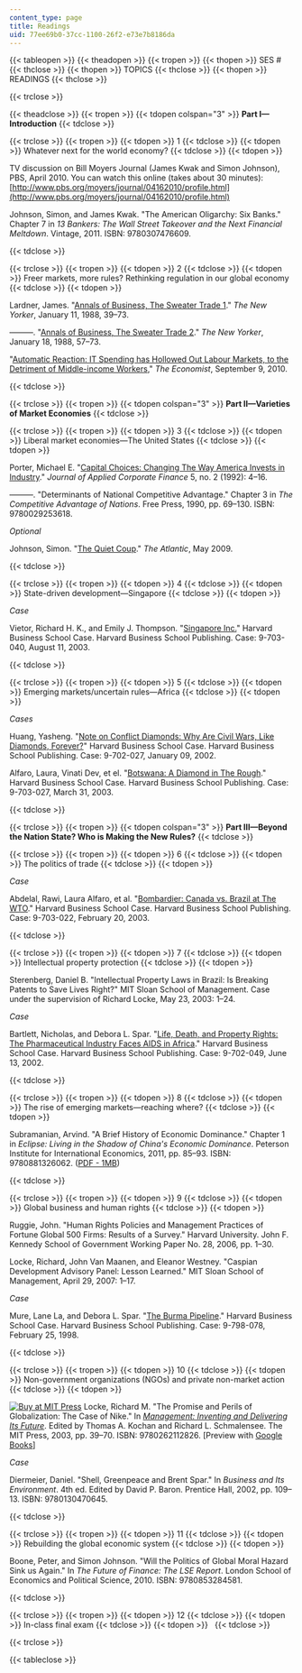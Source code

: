 ```yaml
---
content_type: page
title: Readings
uid: 77ee69b0-37cc-1100-26f2-e73e7b8186da
---
```


{{< tableopen >}}
{{< theadopen >}}
{{< tropen >}}
{{< thopen >}}
SES #
{{< thclose >}}
{{< thopen >}}
TOPICS
{{< thclose >}}
{{< thopen >}}
READINGS
{{< thclose >}}

{{< trclose >}}

{{< theadclose >}}
{{< tropen >}}
{{< tdopen colspan="3" >}}
**Part I—Introduction**
{{< tdclose >}}

{{< trclose >}}
{{< tropen >}}
{{< tdopen >}}
1
{{< tdclose >}}
{{< tdopen >}}
Whatever next for the world economy?
{{< tdclose >}}
{{< tdopen >}}


TV discussion on Bill Moyers Journal (James Kwak and Simon Johnson), PBS, April 2010. You can watch this online (takes about 30 minutes): [http://www.pbs.org/moyers/journal/04162010/profile.html](http://www.pbs.org/moyers/journal/04162010/profile.html)

Johnson, Simon, and James Kwak. "The American Oligarchy: Six Banks." Chapter 7 in _13 Bankers: The Wall Street Takeover and the Next Financial Meltdown_. Vintage, 2011. ISBN: 9780307476609.


{{< tdclose >}}

{{< trclose >}}
{{< tropen >}}
{{< tdopen >}}
2
{{< tdclose >}}
{{< tdopen >}}
Freer markets, more rules? Rethinking regulation in our global economy
{{< tdclose >}}
{{< tdopen >}}


Lardner, James. "[Annals of Business, The Sweater Trade 1](http://www.newyorker.com/archive/1988/01/11/1988_01_11_039_TNY_CARDS_000347432)." _The New Yorker_, January 11, 1988, 39–73.

———. "[Annals of Business, The Sweater Trade 2](http://www.newyorker.com/archive/1988/01/18/1988_01_18_057_TNY_CARDS_000350334)." _The New Yorker_, January 18, 1988, 57–73.

"[Automatic Reaction: IT Spending has Hollowed Out Labour Markets, to the Detriment of Middle-income Workers](http://www.economist.com/node/16990700)," _The Economist_, September 9, 2010.


{{< tdclose >}}

{{< trclose >}}
{{< tropen >}}
{{< tdopen colspan="3" >}}
**Part II—Varieties of Market Economies**
{{< tdclose >}}

{{< trclose >}}
{{< tropen >}}
{{< tdopen >}}
3
{{< tdclose >}}
{{< tdopen >}}
Liberal market economies—The United States
{{< tdclose >}}
{{< tdopen >}}


Porter, Michael E. "[Capital Choices: Changing The Way America Invests in Industry](http://dx.doi.org/10.1111/j.1745-6622.1992.tb00485.x)." _Journal of Applied Corporate Finance_ 5, no. 2 (1992): 4–16.

———. "Determinants of National Competitive Advantage." Chapter 3 in _The Competitive Advantage of Nations_. Free Press, 1990, pp. 69–130. ISBN: 9780029253618.

_Optional_

Johnson, Simon. "[The Quiet Coup](http://www.theatlantic.com/magazine/archive/2009/05/the-quiet-coup/7364/)." _The Atlantic_, May 2009.


{{< tdclose >}}

{{< trclose >}}
{{< tropen >}}
{{< tdopen >}}
4
{{< tdclose >}}
{{< tdopen >}}
State-driven development—Singapore
{{< tdclose >}}
{{< tdopen >}}


_Case_

Vietor, Richard H. K., and Emily J. Thompson. "[Singapore Inc.](http://hbr.org/product/singapore-inc/an/703040-PDF-ENG)" Harvard Business School Case. Harvard Business School Publishing. Case: 9-703-040, August 11, 2003.


{{< tdclose >}}

{{< trclose >}}
{{< tropen >}}
{{< tdopen >}}
5
{{< tdclose >}}
{{< tdopen >}}
Emerging markets/uncertain rules—Africa
{{< tdclose >}}
{{< tdopen >}}


_Cases_

Huang, Yasheng. "[Note on Conflict Diamonds: Why Are Civil Wars, Like Diamonds, Forever?](http://hbr.org/product/note-on-conflict-diamonds-why-are-civil-wars-like-/an/702027-PDF-ENG)" Harvard Business School Case. Harvard Business School Publishing. Case: 9-702-027, January 09, 2002.

Alfaro, Laura, Vinati Dev, et el. "[Botswana: A Diamond in The Rough](http://hbr.org/product/botswana-a-diamond-in-the-rough/an/703027-PDF-ENG?Ntt=Botswana%253A%2520a%2520diamond%2520in%2520the%2520rough%2520)." Harvard Business School Case. Harvard Business School Publishing. Case: 9-703-027, March 31, 2003.


{{< tdclose >}}

{{< trclose >}}
{{< tropen >}}
{{< tdopen colspan="3" >}}
**Part III—Beyond the Nation State? Who is Making the New Rules?**
{{< tdclose >}}

{{< trclose >}}
{{< tropen >}}
{{< tdopen >}}
6
{{< tdclose >}}
{{< tdopen >}}
The politics of trade
{{< tdclose >}}
{{< tdopen >}}


_Case_

Abdelal, Rawi, Laura Alfaro, et al. "[Bombardier: Canada vs. Brazil at The WTO](http://hbr.org/product/bombardier-canada-vs-brazil-at-the-wto/an/703022-HCB-ENG)." Harvard Business School Case. Harvard Business School Publishing. Case: 9-703-022, February 20, 2003.


{{< tdclose >}}

{{< trclose >}}
{{< tropen >}}
{{< tdopen >}}
7
{{< tdclose >}}
{{< tdopen >}}
Intellectual property protection
{{< tdclose >}}
{{< tdopen >}}


Sterenberg, Daniel B. "Intellectual Property Laws in Brazil: Is Breaking Patents to Save Lives Right?" MIT Sloan School of Management. Case under the supervision of Richard Locke, May 23, 2003: 1–24.

_Case_

Bartlett, Nicholas, and Debora L. Spar. "[Life, Death, and Property Rights: The Pharmaceutical Industry Faces AIDS in Africa](http://hbr.org/product/life-death-and-property-rights-the-pharmaceutical-/an/702049-PDF-ENG)." Harvard Business School Case. Harvard Business School Publishing. Case: 9-702-049, June 13, 2002.


{{< tdclose >}}

{{< trclose >}}
{{< tropen >}}
{{< tdopen >}}
8
{{< tdclose >}}
{{< tdopen >}}
The rise of emerging markets—reaching where?
{{< tdclose >}}
{{< tdopen >}}


Subramanian, Arvind. "A Brief History of Economic Dominance." Chapter 1 in _Eclipse: Living in the Shadow of China's Economic Dominance_. Peterson Institute for International Economics, 2011, pp. 85–93. ISBN: 9780881326062. ([PDF - 1MB](http://www.piie.com/publications/chapters_preview/6062/iie6062.pdf))


{{< tdclose >}}

{{< trclose >}}
{{< tropen >}}
{{< tdopen >}}
9
{{< tdclose >}}
{{< tdopen >}}
Global business and human rights
{{< tdclose >}}
{{< tdopen >}}


Ruggie, John. "Human Rights Policies and Management Practices of Fortune Global 500 Firms: Results of a Survey." Harvard University. John F. Kennedy School of Government Working Paper No. 28, 2006, pp. 1–30.

Locke, Richard, John Van Maanen, and Eleanor Westney. "Caspian Development Advisory Panel: Lesson Learned." MIT Sloan School of Management, April 29, 2007: 1–17.

_Case_

Mure, Lane La, and Debora L. Spar. "[The Burma Pipeline](http://hbr.org/product/burma-pipeline/an/798078-PDF-ENG)." Harvard Business School Case. Harvard Business School Publishing. Case: 9-798-078, February 25, 1998.


{{< tdclose >}}

{{< trclose >}}
{{< tropen >}}
{{< tdopen >}}
10
{{< tdclose >}}
{{< tdopen >}}
Non-government organizations (NGOs) and private non-market action
{{< tdclose >}}
{{< tdopen >}}


[![Buy at MIT Press](/images/mp_logo.gif)](https://mitpress.mit.edu/9780262112826) Locke, Richard M. "The Promise and Perils of Globalization: The Case of Nike." In [_Management: Inventing and Delivering Its Future_](https://mitpress.mit.edu/9780262112826). Edited by Thomas A. Kochan and Richard L. Schmalensee. The MIT Press, 2003, pp. 39–70. ISBN: 9780262112826. \[Preview with [Google Books](http://books.google.com/books?id=FP41RrwEiGoC&pg=PA39#v=onepage)\]

_Case_

Diermeier, Daniel. "Shell, Greenpeace and Brent Spar." In _Business and Its Environment_. 4th ed. Edited by David P. Baron. Prentice Hall, 2002, pp. 109–13. ISBN: 9780130470645.


{{< tdclose >}}

{{< trclose >}}
{{< tropen >}}
{{< tdopen >}}
11
{{< tdclose >}}
{{< tdopen >}}
Rebuilding the global economic system
{{< tdclose >}}
{{< tdopen >}}


Boone, Peter, and Simon Johnson. "Will the Politics of Global Moral Hazard Sink us Again." In _The Future of Finance: The LSE Report_. London School of Economics and Political Science, 2010. ISBN: 9780853284581.


{{< tdclose >}}

{{< trclose >}}
{{< tropen >}}
{{< tdopen >}}
12
{{< tdclose >}}
{{< tdopen >}}
In-class final exam
{{< tdclose >}}
{{< tdopen >}}
 
{{< tdclose >}}

{{< trclose >}}

{{< tableclose >}}